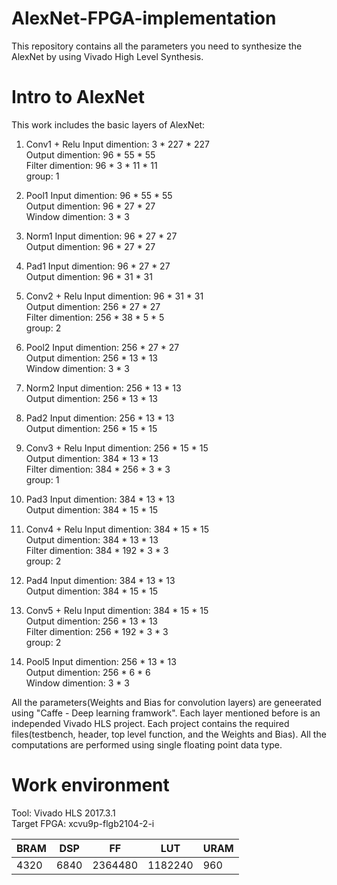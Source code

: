 # AlexNet-FPGA-implementation

This repository contains all the parameters you need to synthesize the AlexNet by using Vivado High Level Synthesis.

# Intro to AlexNet

This work includes the basic layers of AlexNet:

 1. Conv1 + Relu
  Input dimention: 3 * 227 * 227   
  Output dimention: 96 * 55 * 55  
  Filter dimention: 96 * 3 * 11 * 11  
  group: 1
  
 2. Pool1 
  Input dimention: 96 * 55 * 55   
  Output dimention: 96 * 27 * 27  
  Window dimention: 3 * 3   
  
 3. Norm1
  Input dimention: 96 * 27 * 27   
  Output dimention: 96 * 27 * 27  
  
 4. Pad1
  Input dimention: 96 * 27 * 27   
  Output dimention: 96 * 31 * 31  
  
 5. Conv2 + Relu
  Input dimention: 96 * 31 * 31    
  Output dimention: 256 * 27 * 27  
  Filter dimention: 256 * 38 * 5 * 5  
  group: 2  
  
 6. Pool2
  Input dimention: 256 * 27 * 27   
  Output dimention: 256 * 13 * 13  
  Window dimention: 3 * 3   
  
 7. Norm2
  Input dimention: 256 * 13 * 13   
  Output dimention: 256 * 13 * 13  
  
 8. Pad2
  Input dimention: 256 * 13 * 13   
  Output dimention: 256 * 15 * 15  
  
 9. Conv3 + Relu
  Input dimention: 256 * 15 * 15   
  Output dimention: 384 * 13 * 13  
  Filter dimention: 384 * 256 * 3 * 3  
  group: 1  
  
 10. Pad3
  Input dimention: 384 * 13 * 13   
  Output dimention: 384 * 15 * 15  

 11. Conv4 + Relu
  Input dimention: 384 * 15 * 15    
  Output dimention: 384 * 13 * 13  
  Filter dimention: 384 * 192 * 3 * 3  
  group: 2  
  
 12. Pad4
  Input dimention: 384 * 13 * 13    
  Output dimention: 384 * 15 * 15  
  
 13. Conv5 + Relu
  Input dimention: 384 * 15 * 15   
  Output dimention: 256 * 13 * 13  
  Filter dimention: 256 * 192 * 3 * 3  
  group: 2  
  
 14. Pool5
  Input dimention: 256 * 13 * 13   
  Output dimention: 256 * 6 * 6  
  Window dimention: 3 * 3   

All the parameters(Weights and Bias for convolution layers) are geneerated using "Caffe - Deep learning framwork". Each layer mentioned before is an independed Vivado HLS project. Each project contains the required files(testbench, header, top level function, and the Weights and Bias). All the computations are performed using single floating point data type. 

# Work environment

Tool: Vivado HLS 2017.3.1  
Target FPGA: xcvu9p-flgb2104-2-i


| BRAM| DSP| FF| LUT|URAM|  
| ----|----|---|----|--- |  
| 4320|6840|2364480|1182240|960|  








